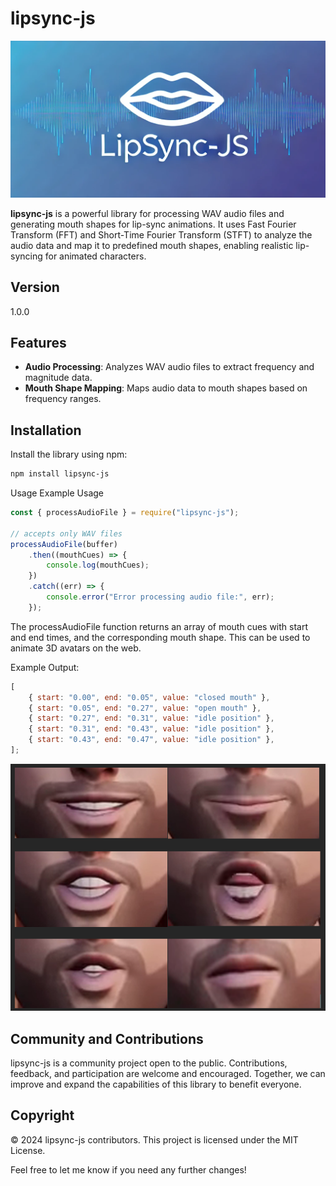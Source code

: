 # lipsync-js

![lipsync-js](image.png)

**lipsync-js** is a powerful library for processing WAV audio files and generating mouth shapes for lip-sync animations. It uses Fast Fourier Transform (FFT) and Short-Time Fourier Transform (STFT) to analyze the audio data and map it to predefined mouth shapes, enabling realistic lip-syncing for animated characters.

## Version

1.0.0

## Features

-   **Audio Processing**: Analyzes WAV audio files to extract frequency and magnitude data.
-   **Mouth Shape Mapping**: Maps audio data to mouth shapes based on frequency ranges.

## Installation

Install the library using npm:

```bash
npm install lipsync-js
```

Usage
Example Usage

```js
const { processAudioFile } = require("lipsync-js");

// accepts only WAV files
processAudioFile(buffer)
    .then((mouthCues) => {
        console.log(mouthCues);
    })
    .catch((err) => {
        console.error("Error processing audio file:", err);
    });
```

The processAudioFile function returns an array of mouth cues with start and end times, and the corresponding mouth shape. This can be used to animate 3D avatars on the web.

Example Output:

```js
[
    { start: "0.00", end: "0.05", value: "closed mouth" },
    { start: "0.05", end: "0.27", value: "open mouth" },
    { start: "0.27", end: "0.31", value: "idle position" },
    { start: "0.31", end: "0.43", value: "idle position" },
    { start: "0.43", end: "0.47", value: "idle position" },
];
```

![morph](image-1.png)

## Community and Contributions

lipsync-js is a community project open to the public. Contributions, feedback, and participation are welcome and encouraged. Together, we can improve and expand the capabilities of this library to benefit everyone.

## Copyright

© 2024 lipsync-js contributors. This project is licensed under the MIT License.

Feel free to let me know if you need any further changes!
